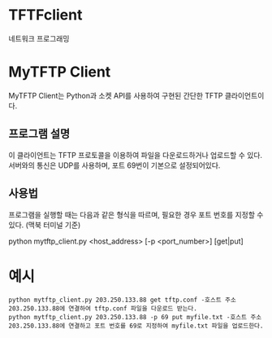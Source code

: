 # TFTFclient
네트워크 프로그래밍 

# MyTFTP Client
MyTFTP Client는 Python과 소켓 API를 사용하여 구현된 간단한 TFTP 클라이언트이다.

## 프로그램 설명
이 클라이언트는 TFTP 프로토콜을 이용하여 파일을 다운로드하거나 업로드할 수 있다. 서버와의 통신은 UDP를 사용하며, 포트 69번이 기본으로 설정되어있다.

## 사용법
프로그램을 실행할 때는 다음과 같은 형식을 따르며, 필요한 경우 포트 번호를 지정할 수 있다. (맥북 터미널 기준)

python mytftp_client.py <host_address> [-p <port_number>] [get|put] <filename>
  # 예시
    python mytftp_client.py 203.250.133.88 get tftp.conf -호스트 주소 203.250.133.88에 연결하여 tftp.conf 파일을 다운로드 받는다.
    python mytftp_client.py 203.250.133.88 -p 69 put myfile.txt -호스트 주소 203.250.133.88에 연결하고 포트 번호를 69로 지정하여 myfile.txt 파일을 업로드한다.
    



